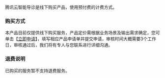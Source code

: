 腾讯云智能导诊是线下购买产品，使用预付费的计费方式。

### 购买方式
本产品目前仅提供线下购买服务，产品定价需根据业务场景及输出需求确定，您可单击【[立即申请](https://cloud.tencent.com/apply/p/cjjobm6vaen)】，填写相应产品申请单并提交申请，审核时间大概需要3个工作日，审核通过后，我们将有专人与您联系进行详细沟通。

### 退费说明
已购买的服务暂不支持退费服务。
